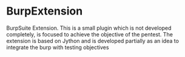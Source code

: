 # BurpExtension
BurpSuite Extension. This is a small plugin which is not developed completely, is focused to achieve the objective of the pentest. The extension is based on Jython and is developed partially as an idea to integrate the burp with testing objectives

